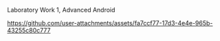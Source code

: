 Laboratory Work 1, Advanced Android




https://github.com/user-attachments/assets/fa7ccf77-17d3-4e4e-965b-43255c80c777

